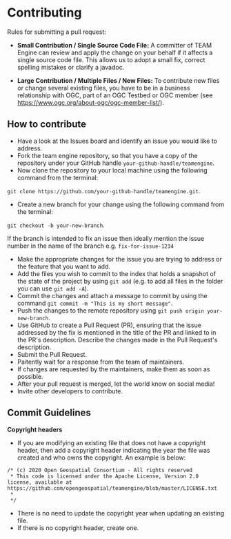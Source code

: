 # Contributing

Rules for submitting a pull request:

* **Small Contribution / Single Source Code File:** A committer of TEAM Engine can review and apply the change on your behalf if it affects a single source code file. This allows us to adopt a small fix, correct spelling mistakes or clarify a javadoc.

* **Large Contribution / Multiple Files / New Files:** To contribute new files or change several existing files, you have to be in a business relationship with OGC, part of an OGC Testbed or OGC member (see https://www.ogc.org/about-ogc/ogc-member-list/).

## How to contribute

- Have a look at the Issues board and identify an issue you would like to address.
- Fork the team engine repository, so that you have a copy of the repository under your GitHub handle `your-github-handle/teamengine`.
- Now clone the repository to your local machine using the following command from the terminal:

`git clone https://github.com/your-github-handle/teamengine.git`.

- Create a new branch for your change using the following command from the terminal:

`git checkout -b your-new-branch`.

If the branch is intended to fix an issue then ideally mention the issue number in the name of the branch e.g. `fix-for-issue-1234`

- Make the appropriate changes for the issue you are trying to address or the feature that you want to add.
- Add the files you wish to commit to the index that holds a snapshot of the state of the project by using `git add` (e.g. to add all files in the folder you can use `git add -A`). 
- Commit the changes and attach a message to commit by using the command `git commit -m "This is my short message"`.
- Push the changes to the remote repository using `git push origin your-new-branch`.
- Use GitHub to create a Pull Request (PR), ensuring that the issue addressed by the fix is mentioned in the title of the PR and linked to in the PR's description. Describe the changes made in the Pull Request's description.
- Submit the Pull Request.
- Paitently wait for a response from the team of maintainers. 
- If changes are requested by the maintainers, make them as soon as possible.
- After your pull request is merged, let the world know on social media!
- Invite other developers to contribute.

## Commit Guidelines



**Copyright headers**
   * If you are modifying an existing file that does not have a copyright header, then add a copyright header indicating the year the file was created and who owns the copyright. An example is below:

   ```
   /* (c) 2020 Open Geospatial Consortium - All rights reserved
    * This code is licensed under the Apache License, Version 2.0 license, available at https://github.com/opengeospatial/teamengine/blob/master/LICENSE.txt
    * 
    */
   ```

   * There is no need to update the copyright year when updating an existing file.
   * If there is no copyright header, create one.
